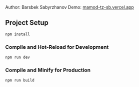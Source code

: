 Author: Barsbek Sabyrzhanov
Demo: [mamod-tz-sb.vercel.app](https://mamod-tz-sb.vercel.app/)
## Project Setup

```sh
npm install
```

### Compile and Hot-Reload for Development

```sh
npm run dev
```

### Compile and Minify for Production

```sh
npm run build
```
